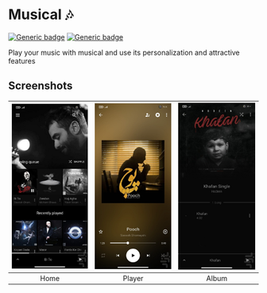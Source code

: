 # Musical ​​🎶​

[![Generic badge](https://img.shields.io/badge/Platform-Android-green.svg)](https://github.com/h4h13/RetroMusicPlayer)
[![Generic badge](https://img.shields.io/badge/minSdkVersion-21-green.svg)](https://github.com/h4h13/RetroMusicPlayer)

Play your music with musical and use its personalization and attractive features

## Screenshots
| <img src="screenshots/com.o4x.musical-1.jpg" width="250"/> | <img src="screenshots/com.o4x.musical-2.jpg" width="250"/> | <img src="screenshots/com.o4x.musical-3.jpg" width="250"/> |
|:---:|:---:|:---:|
| Home | Player | Album |